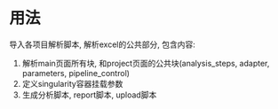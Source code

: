 # 用法
导入各项目解析脚本, 解析excel的公共部分, 包含内容:

1. 解析main页面所有块, 和project页面的公共块(analysis_steps, adapter, parameters, pipeline_control)
2. 定义singularity容器挂载参数
3. 生成分析脚本, report脚本, upload脚本

